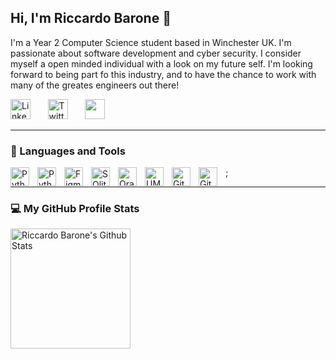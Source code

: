 ## Hi, I'm Riccardo Barone 👋
I'm a Year 2 Computer Science student based in Winchester UK. I'm passionate about software development and cyber security. I consider myself a open minded individual with a look on my future self. I'm looking forward to being part fo this industry, and to have the chance to work with many of the greates engineers out there!

<p align="left">
  <a href="https://www.linkedin.com/in/riccardo-barone/"><img width="32px" alt="LinkedIn" title="LinkedIn"src="https://cdn.jsdelivr.net/gh/devicons/devicon@latest/icons/linkedin/linkedin-original.svg" /></a>
  &#8287;&#8287;&#8287;&#8287;&#8287;
  <a href="https://twitter.com/@_riccardobarone"><img width="32px" alt="Twitter" title="Twitter" src="https://cdn.jsdelivr.net/gh/devicons/devicon@latest/icons/twitter/twitter-original.svg"/></a>
  &#8287;&#8287;&#8287;&#8287;&#8287;
  <a href="https://discord.gg/fPrdqh3Zfu" alt="Discord" title="Riccardo_Barone"><img width="32px" src="https://i.imgur.com/OViZO8J.png"/></a>
  &#8287;&#8287;&#8287;&#8287;&#8287;

 ---
### 🧰 Languages and Tools

<img align="left" alt="Python" width="30px" src="https://cdn.jsdelivr.net/gh/devicons/devicon@latest/icons/python/python-original.svg" style="padding-right:10px;" />
<img align="left" alt="Python" width="30px" src="https://cdn.jsdelivr.net/gh/devicons/devicon@latest/icons/pycharm/pycharm-original.svg" style="padding-right:10px;" />
<img align="left" alt="Figma" width="30px" src="https://cdn.jsdelivr.net/gh/devicons/devicon@latest/icons/figma/figma-original.svg" style="padding-right:10px;" />
<img align="left" alt="SQlite" width="30px" src="https://cdn.jsdelivr.net/gh/devicons/devicon@latest/icons/sqlite/sqlite-original-wordmark.svg"  style="padding-right:10px;" />
<img align="left" alt="Oracle" width="30px" src="https://cdn.jsdelivr.net/gh/devicons/devicon@latest/icons/oracle/oracle-original.svg" style="padding-right:10px;" />
<img align="left" alt="UML" width="30px" src="https://cdn.jsdelivr.net/gh/devicons/devicon@latest/icons/unifiedmodelinglanguage/unifiedmodelinglanguage-original-wordmark.svg" style="padding-right:10px;" />
<img align="left" alt="Git" width="30px" src="https://cdn.jsdelivr.net/gh/devicons/devicon@latest/icons/git/git-original.svg" style="padding-right:10px;" />
<img align="left" alt="GitHub" width="30px" src="https://cdn.jsdelivr.net/gh/devicons/devicon@latest/icons/github/github-original.svg" style="padding-right:10px;" />;

---
### 💻 My GitHub Profile Stats 

<a href="https://github.com/anuraghazra/github-readme-stats"><img alt="Riccardo Barone's Github Stats" src="https://Riccardo105-github-readme-stats.vercel.app/api/?username=DenverCoder1&show_icons=true&include_all_commits=true&count_private=true&theme=react&hide_border=true&bg_color=1F222E&title_color=F85D7F&icon_color=F8D866" height="192px"/></a>

<!---
Riccardo105/Riccardo105 is a ✨ special ✨ repository because its `README.md` (this file) appears on your GitHub profile.
You can click the Preview link to take a look at your changes.
-->
